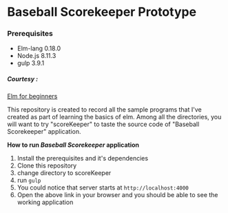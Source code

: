 # Baseball Scorekeeper Prototype

### Prerequisites
* Elm-lang 0.18.0
* Node.js 8.11.3
* gulp 3.9.1

##### Courtesy :
[Elm for beginners](https://courses.knowthen.com/courses/enrolled/86520)

This repository is created to record all the sample programs that I've created as part of learning the basics of elm.
Among all the directories, you will want to try "scoreKeeper" to taste the source code of "Baseball Scorekeeper" application.

**How to run _Baseball Scorekeeper_ application**
1. Install the prerequisites and it's dependencies
2. Clone this repository
3. change directory to scoreKeeper
4. run `gulp` 
5. You could notice that server starts at `http://localhost:4000`
6. Open the above link in your browser and you should be able to see the working application
